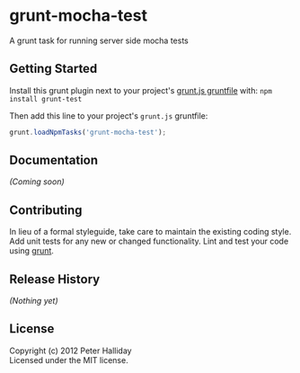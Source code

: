 # grunt-mocha-test

A grunt task for running server side mocha tests

## Getting Started
Install this grunt plugin next to your project's [grunt.js gruntfile][getting_started] with: `npm install grunt-test`

Then add this line to your project's `grunt.js` gruntfile:

```javascript
grunt.loadNpmTasks('grunt-mocha-test');
```

[grunt]: https://github.com/cowboy/grunt
[getting_started]: https://github.com/cowboy/grunt/blob/master/docs/getting_started.md

## Documentation
_(Coming soon)_

## Contributing
In lieu of a formal styleguide, take care to maintain the existing coding style. Add unit tests for any new or changed functionality. Lint and test your code using [grunt][grunt].

## Release History
_(Nothing yet)_

## License
Copyright (c) 2012 Peter Halliday  
Licensed under the MIT license.
